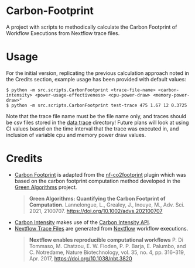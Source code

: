 # Carbon-Footprint
A project with scripts to methodically calculate the Carbon Footprint of Workflow Executions from Nextflow trace files.

# Usage
For the initial version, replicating the previous calculation approach noted in the Credits section, example usage has been provided with default values:
```
$ python -m src.scripts.CarbonFootprint <trace-file-name> <carbon-intensity> <power-usage-effectiveness> <cpu-power-draw> <memory-power-draw>"  
$ python -m src.scripts.CarbonFootprint test-trace 475 1.67 12 0.3725  
```  
Note that the trace file name must be the file name only, and traces should be csv files stored in the [data trace](data/trace/) directory!
Future plans will look at using CI values based on the time interval that the trace was executed in, and inclusion of variable cpu and memory power draw values. 

# Credits
- [Carbon Footprint](src/scripts/CarbonFootprint.py) is adapted from the [nf-co2footprint](https://github.com/nextflow-io/nf-co2footprint) plugin which was based on the carbon footprint computation method developed in the [Green Algorithms](https://www.green-algorithms.org/) project. 
  > **Green Algorithms: Quantifying the Carbon Footprint of Computation.**
  > Lannelongue, L., Grealey, J., Inouye, M.,
  > Adv. Sci. 2021, 2100707. https://doi.org/10.1002/advs.202100707
- [Carbon Intensity](src/scripts/CarbonIntensity.py) makes use of the [Carbon Intensity API](https://carbonintensity.org.uk/).
- [Nextflow Trace Files](data/trace/) are generated from [Nextflow]() workflow executions. 
  > **Nextflow enables reproducible computational workflows**
  > P. Di Tommaso, M. Chatzou, E. W. Floden, P. P. Barja, E. Palumbo, and C. Notredame,
  > Nature Biotechnology, vol. 35, no. 4, pp. 316–319, Apr. 2017, https://doi.org/10.1038/nbt.3820